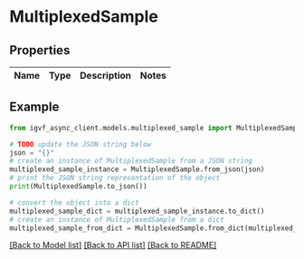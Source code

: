 # MultiplexedSample


## Properties

Name | Type | Description | Notes
------------ | ------------- | ------------- | -------------

## Example

```python
from igvf_async_client.models.multiplexed_sample import MultiplexedSample

# TODO update the JSON string below
json = "{}"
# create an instance of MultiplexedSample from a JSON string
multiplexed_sample_instance = MultiplexedSample.from_json(json)
# print the JSON string representation of the object
print(MultiplexedSample.to_json())

# convert the object into a dict
multiplexed_sample_dict = multiplexed_sample_instance.to_dict()
# create an instance of MultiplexedSample from a dict
multiplexed_sample_from_dict = MultiplexedSample.from_dict(multiplexed_sample_dict)
```
[[Back to Model list]](../README.md#documentation-for-models) [[Back to API list]](../README.md#documentation-for-api-endpoints) [[Back to README]](../README.md)


